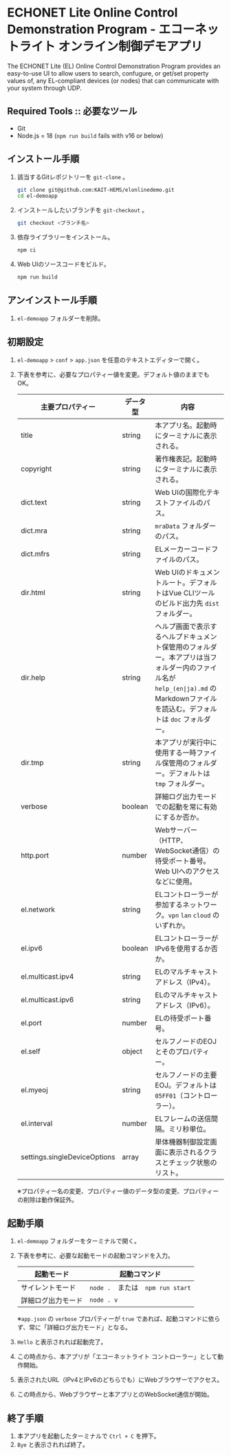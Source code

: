 # ECHONET Lite Online Control Demonstration Program - エコーネットライト オンライン制御デモアプリ

The ECHONET Lite (EL) Online Control Demonstration Program provides an easy-to-use UI to allow users to search, confugure, or get/set property values of, any EL-compliant devices (or nodes) that can communicate with your system through UDP.

## Required Tools :: 必要なツール

* Git
* Node.js = 18 (`npm run build` fails with v16 or below)

## インストール手順

1. 該当するGitレポジトリーを `git-clone` 。

   ```bash
   git clone git@github.com:KAIT-HEMS/elonlinedemo.git
   cd el-demoapp
   ```

2. インストールしたいブランチを `git-checkout` 。

   ```bash
   git checkout <ブランチ名>
   ```

3. 依存ライブラリーをインストール。

   ```bash
   npm ci
   ```

4. Web UIのソースコードをビルド。

   ```bash
   npm run build
   ```

## アンインストール手順

1. `el-demoapp` フォルダーを削除。

## 初期設定

1. `el-demoapp` > `conf` > `app.json` を任意のテキストエディターで開く。

2. 下表を参考に、必要なプロパティー値を変更。デフォルト値のままでもOK。

   | 主要プロパティー | データ型 | 内容 |
   | --- | --- | --- |
   | title | string | 本アプリ名。起動時にターミナルに表示される。 |
   | copyright | string | 著作権表記。起動時にターミナルに表示される。 |
   | dict.text | string | Web UIの国際化テキストファイルのパス。 |
   | dict.mra | string | `mraData` フォルダーのパス。 |
   | dict.mfrs | string | ELメーカーコードファイルのパス。 |
   | dir.html | string | Web UIのドキュメントルート。デフォルトはVue CLIツールのビルド出力先 `dist` フォルダー。 |
   | dir.help | string | ヘルプ画面で表示するヘルプドキュメント保管用のフォルダー。本アプリは当フォルダー内のファイル名が `help_(en\|ja).md` のMarkdownファイルを読込む。デフォルトは `doc` フォルダー。 |
   | dir.tmp | string | 本アプリが実行中に使用する一時ファイル保管用のフォルダー。デフォルトは `tmp` フォルダー。 |
   | verbose | boolean | 詳細ログ出力モードでの起動を常に有効にするか否か。 |
   | http.port | number | Webサーバー（HTTP、WebSocket通信）の待受ポート番号。Web UIへのアクセスなどに使用。 |
   | el.network | string | ELコントローラーが参加するネットワーク。`vpn` `lan` `cloud` のいずれか。 |
   | el.ipv6 | boolean | ELコントローラーがIPv6を使用するか否か。 |
   | el.multicast.ipv4 | string | ELのマルチキャストアドレス（IPv4）。 |
   | el.multicast.ipv6 | string | ELのマルチキャストアドレス（IPv6）。 |
   | el.port | number | ELの待受ポート番号。 |
   | el.self | object | セルフノードのEOJとそのプロパティー。 |
   | el.myeoj | string | セルフノードの主要EOJ。デフォルトは `05FF01`（コントローラー）。 |
   | el.interval | number | ELフレームの送信間隔。ミリ秒単位。 |
   | settings.singleDeviceOptions | array | 単体機器制御設定画面に表示されるクラスとチェック状態のリスト。 |

   ※プロパティー名の変更、プロパティー値のデータ型の変更、プロパティーの削除は動作保証外。

## 起動手順

1. `el-demoapp` フォルダーをターミナルで開く。

2. 下表を参考に、必要な起動モードの起動コマンドを入力。

   | 起動モード         | 起動コマンド                      |
   | ------------------ | --------------------------------- |
   | サイレントモード   | `node .`　または　`npm run start` |
   | 詳細ログ出力モード | `node . v`                        |

   ※`app.json` の `verbose` プロパティーが `true` であれば、起動コマンドに依らず、常に「詳細ログ出力モード」となる。

3. `Hello` と表示されれば起動完了。

4. この時点から、本アプリが「エコーネットライト コントローラー」として動作開始。

5. 表示されたURL（IPv4とIPv6のどちらでも）にWebブラウザーでアクセス。

6. この時点から、Webブラウザーと本アプリとのWebSocket通信が開始。

## 終了手順

1. 本アプリを起動したターミナルで `Ctrl + C` を押下。
2. `Bye` と表示されれば終了。

